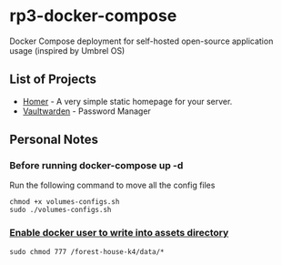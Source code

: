 # rp3-docker-compose
Docker Compose deployment for self-hosted open-source application usage (inspired by Umbrel OS)

## List of Projects
* [Homer](https://github.com/bastienwirtz/homer) - A very simple static homepage for your server.
* [Vaultwarden](https://github.com/dani-garcia/vaultwarden) - Password Manager

## Personal Notes
### Before running docker-compose up -d 
Run the following command to move all the config files
```
chmod +x volumes-configs.sh
sudo ./volumes-configs.sh
```
### [Enable docker user to write into assets directory](https://devanswers.co/how-to-view-file-and-folder-permissions-in-ubuntu/)
`sudo chmod 777 /forest-house-k4/data/*`
